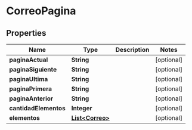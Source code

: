 

# CorreoPagina


## Properties

Name | Type | Description | Notes
------------ | ------------- | ------------- | -------------
**paginaActual** | **String** |  |  [optional]
**paginaSiguiente** | **String** |  |  [optional]
**paginaUltima** | **String** |  |  [optional]
**paginaPrimera** | **String** |  |  [optional]
**paginaAnterior** | **String** |  |  [optional]
**cantidadElementos** | **Integer** |  |  [optional]
**elementos** | [**List&lt;Correo&gt;**](Correo.md) |  |  [optional]



